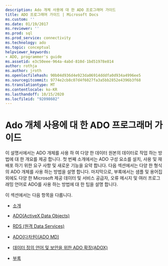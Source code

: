 ```yaml
---
description: Ado 개체 사용에 대 한 ADO 프로그래머 가이드
title: ADO 프로그래머 가이드 | Microsoft Docs
ms.custom: ''
ms.date: 01/19/2017
ms.reviewer: ''
ms.prod: sql
ms.prod_service: connectivity
ms.technology: ado
ms.topic: conceptual
helpviewer_keywords:
- ADO, programmer's guide
ms.assetid: e3c50eee-964a-4abd-810d-1bd51978e814
author: rothja
ms.author: jroth
ms.openlocfilehash: 90b04d936d4e923da06914dddfa0d934a4996ee5
ms.sourcegitcommit: 9774e2cb8c07d4f6027fa3a5bb2852e4396b3f68
ms.translationtype: MT
ms.contentlocale: ko-KR
ms.lasthandoff: 10/15/2020
ms.locfileid: "92098602"
---
```

# <a name="ado-programmers-guide-for-using-ado-objects"></a>Ado 개체 사용에 대 한 ADO 프로그래머 가이드
이 설명서에서는 ADO 개체를 사용 하 여 다양 한 데이터 원본의 데이터로 작업 하는 방법에 대 한 개요를 제공 합니다. 첫 번째 소개에서는 ADO 구성 요소를 설치, 사용 및 재배포 하기 위한 요구 사항 및 새로운 기능을 요약 합니다. 다음 섹션에서는 다양 한 형식의 ADO 개체를 사용 하는 방법을 설명 합니다. 마지막으로, 부록에서는 샘플 및 용어집 외에도 다양 한 Microsoft 제공 데이터 및 서비스 공급자, 오류 메시지 및 여러 프로그래밍 언어로 ADO를 사용 하는 방법에 대 한 팁을 설명 합니다.

 이 섹션에서는 다음 항목을 다룹니다.

-   [소개](./ado-introduction.md)

-   [ADO(ActiveX Data Objects)](./data/ado-fundamentals.md?view=sql-server-ver15)

-   [RDS (원격 Data Services)](./remote-data-service/remote-data-service-rds.md)

-   [ADO(다차원)(ADO MD)](./multidimensional/ado-multidimensional-ado-md.md)

-   [데이터 정의 언어 및 보안을 위한 ADO 확장(ADOX)](./extensions/ado-extensions-for-data-definition-language-and-security-adox.md)

-   [부록](./appendixes/appendix-a-providers.md?view=sql-server-ver15)
